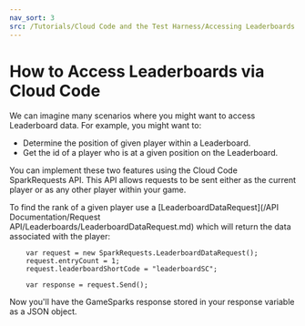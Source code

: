 ```yaml
---
nav_sort: 3
src: /Tutorials/Cloud Code and the Test Harness/Accessing Leaderboards with Cloud Code.md
---
```


# How to Access Leaderboards via Cloud Code

We can imagine many scenarios where you might want to access Leaderboard data. For example, you might want to:
* Determine the position of given player within a Leaderboard.
* Get the id of a player who is at a given position on the Leaderboard.

You can implement these two features using the Cloud Code SparkRequests API. This API allows requests to be sent either as the current player or as any other player within your game.

To find the rank of a given player use a [LeaderboardDataRequest](/API Documentation/Request API/Leaderboards/LeaderboardDataRequest.md) which will return the data associated with the player:

```    
    var request = new SparkRequests.LeaderboardDataRequest();
    request.entryCount = 1;
    request.leaderboardShortCode = "leaderboardSC";

    var response = request.Send();
```

Now you'll have the GameSparks response stored in your response variable as a JSON object.
